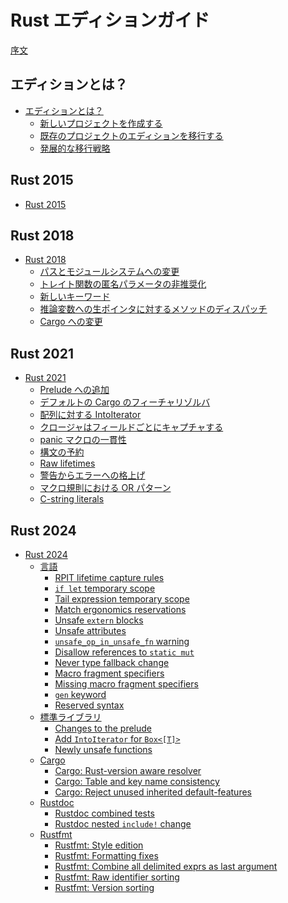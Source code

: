 <!--
# The Rust Edition Guide
-->
# Rust エディションガイド

<!--
[Introduction](introduction.md)
-->
[序文](introduction.md)

<!--
## What are editions?
-->
## エディションとは？

<!--
- [What are editions?](editions/index.md)
  - [Creating a new project](editions/creating-a-new-project.md)
  - [Transitioning an existing project to a new edition](editions/transitioning-an-existing-project-to-a-new-edition.md)
  - [Advanced migrations](editions/advanced-migrations.md)
-->

- [エディションとは？](editions/index.md)
  - [新しいプロジェクトを作成する](editions/creating-a-new-project.md)
  - [既存のプロジェクトのエディションを移行する](editions/transitioning-an-existing-project-to-a-new-edition.md)
  - [発展的な移行戦略](editions/advanced-migrations.md)

## Rust 2015

- [Rust 2015](rust-2015/index.md)

## Rust 2018

<!--
- [Rust 2018](rust-2018/index.md)
  - [Path and module system changes](rust-2018/path-changes.md)
  - [Anonymous trait function parameters deprecated](rust-2018/trait-fn-parameters.md)
  - [New keywords](rust-2018/new-keywords.md)
  - [Method dispatch for raw pointers to inference variables](rust-2018/tyvar-behind-raw-pointer.md)
  - [Cargo changes](rust-2018/cargo.md)
-->

- [Rust 2018](rust-2018/index.md)
  - [パスとモジュールシステムへの変更](rust-2018/path-changes.md)
  - [トレイト関数の匿名パラメータの非推奨化](rust-2018/trait-fn-parameters.md)
  - [新しいキーワード](rust-2018/new-keywords.md)
  - [推論変数への生ポインタに対するメソッドのディスパッチ](rust-2018/tyvar-behind-raw-pointer.md)
  - [Cargo への変更](rust-2018/cargo.md)

## Rust 2021

<!--
- [Rust 2021](rust-2021/index.md)
  - [Additions to the prelude](rust-2021/prelude.md)
  - [Default Cargo feature resolver](rust-2021/default-cargo-resolver.md)
  - [IntoIterator for arrays](rust-2021/IntoIterator-for-arrays.md)
  - [Disjoint capture in closures](rust-2021/disjoint-capture-in-closures.md)
  - [Panic macro consistency](rust-2021/panic-macro-consistency.md)
  - [Reserved syntax](rust-2021/reserved-syntax.md)
  - [Raw lifetimes](rust-2021/raw-lifetimes.md)
  - [Warnings promoted to errors](rust-2021/warnings-promoted-to-error.md)
  - [Or patterns in macro-rules](rust-2021/or-patterns-macro-rules.md)
  - [C-string literals](rust-2021/c-string-literals.md)
-->

- [Rust 2021](rust-2021/index.md)
  - [Prelude への追加](rust-2021/prelude.md)
  - [デフォルトの Cargo のフィーチャリゾルバ](rust-2021/default-cargo-resolver.md)
  - [配列に対する IntoIterator](rust-2021/IntoIterator-for-arrays.md)
  - [クロージャはフィールドごとにキャプチャする](rust-2021/disjoint-capture-in-closures.md)
  - [panic マクロの一貫性](rust-2021/panic-macro-consistency.md)
  - [構文の予約](rust-2021/reserving-syntax.md)
  - [Raw lifetimes](rust-2021/raw-lifetimes.md)
  - [警告からエラーへの格上げ](rust-2021/warnings-promoted-to-error.md)
  - [マクロ規則における OR パターン](rust-2021/or-patterns-macro-rules.md)
  - [C-string literals](rust-2021/c-string-literals.md)

## Rust 2024

<!--
- [Rust 2024](rust-2024/index.md)
  - [Language](rust-2024/language.md)
    - [RPIT lifetime capture rules](rust-2024/rpit-lifetime-capture.md)
    - [`if let` temporary scope](rust-2024/temporary-if-let-scope.md)
    - [Tail expression temporary scope](rust-2024/temporary-tail-expr-scope.md)
    - [Match ergonomics reservations](rust-2024/match-ergonomics.md)
    - [Unsafe `extern` blocks](rust-2024/unsafe-extern.md)
    - [Unsafe attributes](rust-2024/unsafe-attributes.md)
    - [`unsafe_op_in_unsafe_fn` warning](rust-2024/unsafe-op-in-unsafe-fn.md)
    - [Disallow references to `static mut`](rust-2024/static-mut-references.md)
    - [Never type fallback change](rust-2024/never-type-fallback.md)
    - [Macro fragment specifiers](rust-2024/macro-fragment-specifiers.md)
    - [Missing macro fragment specifiers](rust-2024/missing-macro-fragment-specifiers.md)
    - [`gen` keyword](rust-2024/gen-keyword.md)
    - [Reserved syntax](rust-2024/reserved-syntax.md)
  - [Standard library](rust-2024/standard-library.md)
    - [Changes to the prelude](rust-2024/prelude.md)
    - [Add `IntoIterator` for `Box<[T]>`](rust-2024/intoiterator-box-slice.md)
    - [Newly unsafe functions](rust-2024/newly-unsafe-functions.md)
  - [Cargo](rust-2024/cargo.md)
    - [Cargo: Rust-version aware resolver](rust-2024/cargo-resolver.md)
    - [Cargo: Table and key name consistency](rust-2024/cargo-table-key-names.md)
    - [Cargo: Reject unused inherited default-features](rust-2024/cargo-inherited-default-features.md)
  - [Rustdoc](rust-2024/rustdoc.md)
    - [Rustdoc combined tests](rust-2024/rustdoc-doctests.md)
    - [Rustdoc nested `include!` change](rust-2024/rustdoc-nested-includes.md)
  - [Rustfmt](rust-2024/rustfmt.md)
    - [Rustfmt: Style edition](rust-2024/rustfmt-style-edition.md)
    - [Rustfmt: Formatting fixes](rust-2024/rustfmt-formatting-fixes.md)
    - [Rustfmt: Combine all delimited exprs as last argument](rust-2024/rustfmt-overflow-delimited-expr.md)
    - [Rustfmt: Raw identifier sorting](rust-2024/rustfmt-raw-identifier-sorting.md)
    - [Rustfmt: Version sorting](rust-2024/rustfmt-version-sorting.md)
-->

- [Rust 2024](rust-2024/index.md)
  - [言語](rust-2024/language.md)
    - [RPIT lifetime capture rules](rust-2024/rpit-lifetime-capture.md)
    - [`if let` temporary scope](rust-2024/temporary-if-let-scope.md)
    - [Tail expression temporary scope](rust-2024/temporary-tail-expr-scope.md)
    - [Match ergonomics reservations](rust-2024/match-ergonomics.md)
    - [Unsafe `extern` blocks](rust-2024/unsafe-extern.md)
    - [Unsafe attributes](rust-2024/unsafe-attributes.md)
    - [`unsafe_op_in_unsafe_fn` warning](rust-2024/unsafe-op-in-unsafe-fn.md)
    - [Disallow references to `static mut`](rust-2024/static-mut-references.md)
    - [Never type fallback change](rust-2024/never-type-fallback.md)
    - [Macro fragment specifiers](rust-2024/macro-fragment-specifiers.md)
    - [Missing macro fragment specifiers](rust-2024/missing-macro-fragment-specifiers.md)
    - [`gen` keyword](rust-2024/gen-keyword.md)
    - [Reserved syntax](rust-2024/reserved-syntax.md)
  - [標準ライブラリ](rust-2024/standard-library.md)
    - [Changes to the prelude](rust-2024/prelude.md)
    - [Add `IntoIterator` for `Box<[T]>`](rust-2024/intoiterator-box-slice.md)
    - [Newly unsafe functions](rust-2024/newly-unsafe-functions.md)
  - [Cargo](rust-2024/cargo.md)
    - [Cargo: Rust-version aware resolver](rust-2024/cargo-resolver.md)
    - [Cargo: Table and key name consistency](rust-2024/cargo-table-key-names.md)
    - [Cargo: Reject unused inherited default-features](rust-2024/cargo-inherited-default-features.md)
  - [Rustdoc](rust-2024/rustdoc.md)
    - [Rustdoc combined tests](rust-2024/rustdoc-doctests.md)
    - [Rustdoc nested `include!` change](rust-2024/rustdoc-nested-includes.md)
  - [Rustfmt](rust-2024/rustfmt.md)
    - [Rustfmt: Style edition](rust-2024/rustfmt-style-edition.md)
    - [Rustfmt: Formatting fixes](rust-2024/rustfmt-formatting-fixes.md)
    - [Rustfmt: Combine all delimited exprs as last argument](rust-2024/rustfmt-overflow-delimited-expr.md)
    - [Rustfmt: Raw identifier sorting](rust-2024/rustfmt-raw-identifier-sorting.md)
    - [Rustfmt: Version sorting](rust-2024/rustfmt-version-sorting.md)
